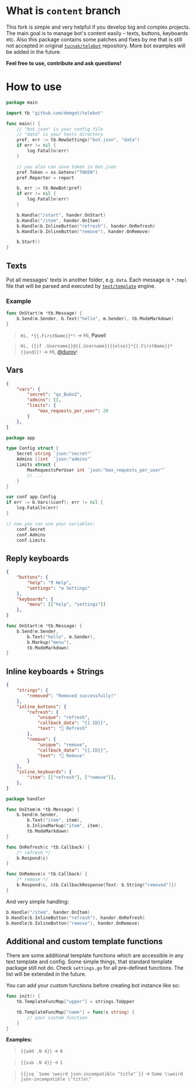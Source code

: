 
# What is `content` branch

This fork is simple and very helpful if you develop big and complex projects. The main goal is to manage bot's content easily – texts, buttons, keyboards etc. Also this package contains some patches and fixes by me that is still not accepted in original [`tucnak/telebot`](https://github.com/tucnak/telebot) repository. More bot examples will be added in the future.

**Feel free to use, contribute and ask questions!**

# How to use 

```go
package main

import tb "github.com/demget/telebot"

func main() {
	// "bot.json" is your config file
	// "data" is your texts directory
	pref, err := tb.NewSettings("bot.json", "data")
	if err != nil {
		log.Fatalln(err)
	}

	// you also can save token in bot.json
	pref.Token = os.Getenv("TOKEN") 
	pref.Reporter = report

	b, err := tb.NewBot(pref)
	if err != nil {
		log.Fatalln(err)
	}

	b.Handle("/start", hander.OnStart)
	b.Handle("/item", hander.OnItem)
	b.Handle(b.InlineButton("refresh"), hander.OnRefresh)
	b.Handle(b.InlineButton("remove"), hander.OnRemove)

	b.Start()
}
```

## Texts
Put all messages' texts in another folder, e.g. `data`. Each message is `*.tmpl` file that will be parsed and executed by [`text/template`](https://golang.org/pkg/text/template) engine.

### Example
```go
func OnStart(m *tb.Message) {
	b.Send(m.Sender, b.Text("hello", m.Sender), tb.ModeMarkdown)
}
```

> `Hi, *{{.FirstName}}*!` → Hi, **Pavel**!

> `Hi, {{if .Username}}@{{.Username}}{{else}}*{{.FirstName}}*{{end}}!` → Hi, [@durov]()!

## Vars
```json
{
	"vars": {
		"secret": "qz_BuGo2",
		"admins": [],
		"limits": {
			"max_requests_per_user": 20
		}
	},
}
```
```go
package app

type Config struct {
	Secret string `json:"secret"`
	Admins []int  `json:"admins"`
	Limits struct {
		MaxRequestsPerUser int `json:"max_requests_per_user"`
		// ...
	}
}
```
```go
var conf app.Config
if err := b.Vars(&conf); err != nil {
	log.Fatalln(err)
}

// now you can use your variables:
	conf.Secret
	conf.Admins
	conf.Limits
```

## Reply keyboards
```json
{
	"buttons": {
		"help": "❓ Help",
		"settings": "⚙️ Settings"
	},
	"keyboards": {
		"menu": [["help", "settings"]]
	},
}
```
```go
func OnStart(m *tb.Message) {
	b.Send(m.Sender, 
		b.Text("hello", m.Sender), 
		b.Markup("menu"),
		tb.ModeMarkdown)
}
```

## Inline keyboards + Strings
```json
{
	"strings": {
		"removed": "Removed successfully!"
	},
	"inline_buttons": {
		"refresh": {
			"unique": "refresh",
			"callback_data": "{{.ID}}",
			"text": "🔄 Refresh"
		},
		"remove": {
			"unique": "remove",
			"callback_data": "{{.ID}}",
			"text": "🛑 Remove"
		}
	},
	"inline_keyboards": {
		"item": [["refresh"], ["remove"]],
	},
}
```
```go
package handler

func OnItem(m *tb.Message) {
	b.Send(m.Sender, 
		b.Text("item", item), 
		b.InlineMarkup("item", item),
		tb.ModeMarkdown)
}

func OnRefresh(c *tb.Callback) {
	/* refresh */
	b.Respond(c)
}

func OnRemove(c *tb.Callback) {
	/* remove */
	b.Respond(c, &tb.CallbackResponse{Text: b.String("removed")})
}
```

And very simple handling:
```go
b.Handle("/item", hander.OnItem)
b.Handle(b.InlineButton("refresh"), hander.OnRefresh)
b.Handle(b.InlineButton("remove"), hander.OnRemove)
```

## Additional and custom template functions

There are some additional template functions which are accessible in any text template and config. Some simple things, that standard template package still not do. Check `settings.go` for all pre-defined functions. The list will be extended in the future.

You can add your custom functions before creating bot instance like so:
```go
func init() {
	tb.TemplateFuncMap["upper"] = strings.ToUpper

	tb.TemplateFuncMap["name"] = func(s string) {
		// your custom function
	}
}
```

**Examples:**

> `{{add .N 4}}` → `9`

> `{{sub .N 4}}` → `1`

> ```{{jsq `Some \weird json-incompatible "title"`}}``` → ```Some \\weird json-incompatible \"title\"```
